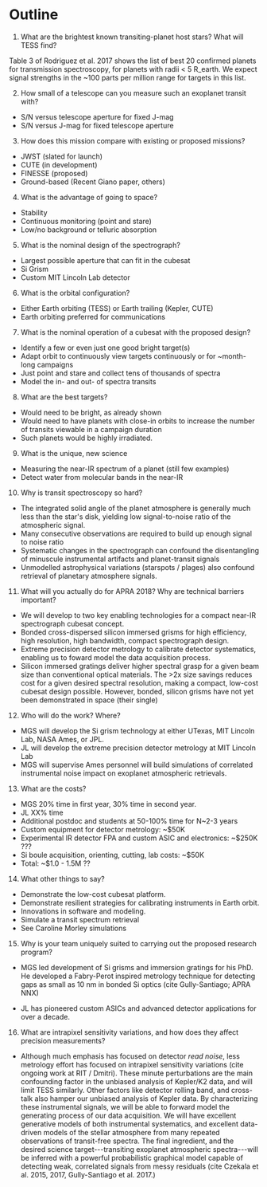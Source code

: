 # Outline

1. What are the brightest known transiting-planet host stars? What will TESS find?

Table 3 of Rodriguez et al. 2017 shows the list of best 20 confirmed planets for transmission spectroscopy, for planets with radii < 5 R_earth.  We expect signal strengths in the ~100 parts per million range for targets in this list.

2. How small of a telescope can you measure such an exoplanet transit with?

- S/N versus telescope aperture for fixed J-mag
- S/N versus J-mag for fixed telescope aperture

3. How does this mission compare with existing or proposed missions?

- JWST  (slated for launch)
- CUTE (in development)
- FINESSE (proposed)
- Ground-based (Recent Giano paper, others)

4. What is the advantage of going to space?
- Stability
- Continuous monitoring (point and stare)
- Low/no background or telluric absorption

5. What is the nominal design of the spectrograph?
- Largest possible aperture that can fit in the cubesat
- Si Grism
- Custom MIT Lincoln Lab detector

6. What is the orbital configuration?
- Either Earth orbiting (TESS) or Earth trailing (Kepler, CUTE)
- Earth orbiting preferred for communications

7. What is the nominal operation of a cubesat with the proposed design?
- Identify a few or even just one good bright target(s)
- Adapt orbit to continuously view targets continuously or for ~month-long campaigns
- Just point and stare and collect tens of thousands of spectra
- Model the in- and out- of spectra transits

8. What are the best targets?
- Would need to be bright, as already shown
- Would need to have planets with close-in orbits to increase the number of transits viewable in a campaign duration
- Such planets would be highly irradiated.

9. What is the unique, new science
- Measuring the near-IR spectrum of a planet (still few examples)
- Detect water from molecular bands in the near-IR

10. Why is transit spectroscopy so hard?
- The integrated solid angle of the planet atmosphere is generally much less than the star's disk, yielding low signal-to-noise ratio of the atmospheric signal.
- Many consecutive observations are required to build up enough signal to noise ratio
- Systematic changes in the spectrograph can confound the disentangling of minuscule instrumental artifacts and planet-transit signals
- Unmodelled astrophysical variations (starspots / plages) also confound retrieval of planetary atmosphere signals.

11. What will you actually do for APRA 2018?  Why are technical barriers important?
- We will develop to two key enabling technologies for a compact near-IR spectrograph cubesat concept.
- Bonded cross-dispersed silicon immersed grisms for high efficiency, high resolution, high bandwidth, compact spectrograph design.
- Extreme precision detector metrology to calibrate detector systematics, enabling us to foward model the data acquisition process.
- Silicon immersed gratings deliver higher spectral grasp for a given beam size than conventional optical materials.  The >2x size savings reduces cost for a given desired spectral resolution, making a compact, low-cost cubesat design possible.  However, bonded, silicon grisms have not yet been demonstrated in space (their single)

12. Who will do the work?  Where?

- MGS will develop the Si grism technology at either UTexas, MIT Lincoln Lab, NASA Ames, or JPL.
- JL will develop the extreme precision detector metrology at MIT Lincoln Lab
- MGS will supervise Ames personnel will build simulations of correlated instrumental noise impact on exoplanet atmospheric retrievals.

13. What are the costs?
- MGS 20% time in first year, 30% time in second year.
- JL XX% time
- Additional postdoc and students at 50-100% time for N~2-3 years
- Custom equipment for detector metrology: ~$50K
- Experimental IR detector FPA and custom ASIC and electronics: ~$250K ???
- Si boule acquisition, orienting, cutting, lab costs: ~$50K
- Total: ~$1.0 - 1.5M ??


14. What other things to say?
- Demonstrate the low-cost cubesat platform.
- Demonstrate resilient strategies for calibrating instruments in Earth orbit.
- Innovations in software and modeling.
- Simulate a transit spectrum retrieval
- See Caroline Morley simulations

15. Why is your team uniquely suited to carrying out the proposed research program?

- MGS led development of Si grisms and immersion gratings for his PhD.  He developed a Fabry-Perot inspired metrology technique for detecting gaps as small as 10 nm in bonded Si optics (cite Gully-Santiago; APRA NNX)

- JL has pioneered custom ASICs and advanced detector applications for over a decade.

16. What are intrapixel sensitivity variations, and how does they affect precision measurements?

- Although much emphasis has focused on detector *read noise*, less metrology effort has focused on intrapixel sensitivity variations (cite ongoing work at RIT / Dmitri).  These minute perturbations are the main confounding factor in the unbiased analysis of Kepler/K2 data, and will limit TESS similarly.  Other factors like detector rolling band, and cross-talk also hamper our unbiased analysis of Kepler data.  By characterizing these instrumental signals, we will be able to forward model the generating process of our data acquisition.  We will have excellent generative models of both instrumental systematics, and excellent data-driven models of the stellar atmosphere from many repeated observations of transit-free spectra.  The final ingredient, and the desired science target---transiting exoplanet atmospheric spectra---will be inferred with a powerful probabilistic graphical model capable of detecting weak, correlated signals from messy residuals (cite Czekala et al. 2015, 2017, Gully-Santiago et al. 2017.)
